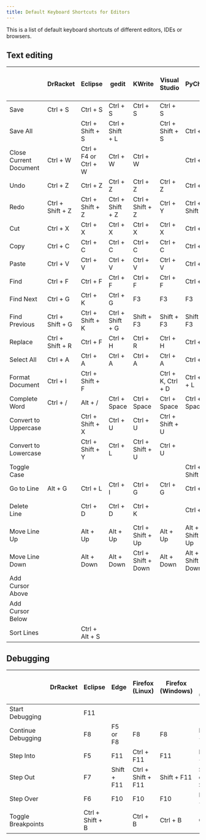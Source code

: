 ```yaml
---
title: Default Keyboard Shortcuts for Editors
---
```


This is a list of default keyboard shortcuts of different editors, IDEs or browsers.

## Text editing

|                        | DrRacket         | Eclipse               | gedit            | KWrite              | Visual Studio      | PyCharm            | Qt Creator          | Sublime Text (Linux) | Visual Studio Code (Linux) | Visual Studio Code (Windows) |
| ---------------------- | ---------------- | --------------------- | ---------------- | ------------------- | ------------------ | ------------------ | ------------------- | -------------------- | -------------------------- | ---------------------------- |
| Save                   | Ctrl + S         | Ctrl + S              | Ctrl + S         | Ctrl + S            | Ctrl + S           |                    | Ctrl + S            | Ctrl + S             | Ctrl + S                   | Ctrl + S                     |
| Save All               |                  | Ctrl + Shift + S      | Ctrl + Shift + L |                     | Ctrl + Shift + S   | Ctrl + S           | Ctrl + Shift + S    |                      |                            |                              |
| Close Current Document | Ctrl + W         | Ctrl + F4 or Ctrl + W | Ctrl + W         | Ctrl + W            |                    | Ctrl + F4          | Ctrl + W            | Ctrl + W             |                            |                              |
| Undo                   | Ctrl + Z         | Ctrl + Z              | Ctrl + Z         | Ctrl + Z            | Ctrl + Z           | Ctrl + Z           | Ctrl + Z            | Ctrl + Z             | Ctrl + Z                   | Ctrl + Z                     |
| Redo                   | Ctrl + Shift + Z | Ctrl + Shift + Z      | Ctrl + Shift + Z | Ctrl + Shift + Z    | Ctrl + Y           | Ctrl + Shift + Z   | Ctrl + Shift + Z    | Ctrl + Y             | Ctrl + Y                   | Ctrl + Y                     |
| Cut                    | Ctrl + X         | Ctrl + X              | Ctrl + X         | Ctrl + X            | Ctrl + X           | Ctrl + X           | Ctrl + X            | Ctrl + X             | Ctrl + X                   | Ctrl + X                     |
| Copy                   | Ctrl + C         | Ctrl + C              | Ctrl + C         | Ctrl + C            | Ctrl + C           | Ctrl + C           | Ctrl + C            | Ctrl + C             | Ctrl + C                   | Ctrl + C                     |
| Paste                  | Ctrl + V         | Ctrl + V              | Ctrl + V         | Ctrl + V            | Ctrl + V           | Ctrl + V           | Ctrl + V            | Ctrl + V             | Ctrl + V                   | Ctrl + V                     |
| Find                   | Ctrl + F         | Ctrl + F              | Ctrl + F         | Ctrl + F            | Ctrl + F           | Ctrl + F           | Ctrl + F            | Ctrl + F             | Ctrl + F                   | Ctrl + F                     |
| Find Next              | Ctrl + G         | Ctrl + K              | Ctrl + G         | F3                  | F3                 | F3                 | F3                  | F3                   | F3                         | F3                           |
| Find Previous          | Ctrl + Shift + G | Ctrl + Shift + K      | Ctrl + Shift + G | Shift + F3          | Shift + F3         | Shift + F3         | Shift + F3          | Shift + F3           | Shift + F3                 | Shift + F3                   |
| Replace                | Ctrl + Shift + R | Ctrl + F              | Ctrl + H         | Ctrl + R            | Ctrl + H           | Ctrl + R           | Ctrl + F            | Ctrl + H             | Ctrl + H                   | Ctrl + H                     |
| Select All             | Ctrl + A         | Ctrl + A              | Ctrl + A         | Ctrl + A            | Ctrl + A           | Ctrl + A           | Ctrl + A            | Ctrl + A             | Ctrl + A                   | Ctrl + A                     |
| Format Document        | Ctrl + I         | Ctrl + Shift + F      |                  |                     | Ctrl + K, Ctrl + D | Ctrl + Alt + L     |                     |                      | Ctrl + Shift + I           | Alt + Shift + F              |
| Complete Word          | Ctrl + /         | Alt + /               | Ctrl + Space     | Ctrl + Space        | Ctrl + Space       | Ctrl + Space       | Ctrl + Space        |                      | Ctrl + Space               | Ctrl + Space                 |
| Convert to Uppercase   |                  | Ctrl + Shift + X      | Ctrl + U         | Ctrl + U            | Ctrl + Shift + U   |                    | Alt + Shift + U     | Ctrl + K, Ctrl + U   |                            |                              |
| Convert to Lowercase   |                  | Ctrl + Shift + Y      | Ctrl + L         | Ctrl + Shift + U    | Ctrl + U           |                    | Alt + U             | Ctrl + K, Ctrl + L   |                            |                              |
| Toggle Case            |                  |                       |                  |                     |                    | Ctrl + Shift + U   |                     |                      |                            |                              |
| Go to Line             | Alt + G          | Ctrl + L              | Ctrl + I         | Ctrl + G            | Ctrl + G           | Ctrl + G           | Ctrl + L            | Ctrl + G             | Ctrl + G                   | Ctrl + G                     |
| Delete Line            |                  | Ctrl + D              | Ctrl + D         | Ctrl + K            |                    | Ctrl + Y           |                     | Ctrl + Shift + K     | Ctrl + Shift + K           | Ctrl + Shift + K             |
| Move Line Up           |                  | Alt + Up              | Alt + Up         | Ctrl + Shift + Up   | Alt + Up           | Alt + Shift + Up   | Ctrl + Shift + Up   | Ctrl + Shift + Up    | Alt + Up                   | Alt + Up                     |
| Move Line Down         |                  | Alt + Down            | Alt + Down       | Ctrl + Shift + Down | Alt + Down         | Alt + Shift + Down | Ctrl + Shift + Down | Ctrl + Shift + Down  | Alt + Down                 | Alt + Down                   |
| Add Cursor Above       |                  |                       |                  |                     |                    |                    | Alt + Shift + Up    | Alt + Shift + Up     | Alt + Shift + Up           | Ctrl + Alt + Up              |
| Add Cursor Below       |                  |                       |                  |                     |                    |                    | Alt + Shift + Down  | Alt + Shift + Down   | Alt + Shift + Down         | Ctrl + Alt + Down            |
| Sort Lines             |                  | Ctrl + Alt + S        |                  |                     |                    |                    |                     | F9                   |                            |                              |

## Debugging

|                    | DrRacket | Eclipse          | Edge        | Firefox (Linux)    | Firefox (Windows) | Google Chrome (Windows)         | Microsoft Visual Studio | PyCharm    | Qt Creator  | Visual Studio Code (Linux) | Visual Studio Code (Windows) |
| ------------------ | -------- | ---------------- | ----------- | ------------------ | ----------------- | ------------------------------- | ----------------------- | ---------- | ----------- | -------------------------- | ---------------------------- |
| Start Debugging    |          | F11              |             |                    |                   |                                 | F5                      | Shift + F9 | F5          | F5                         | F5                           |
| Continue Debugging |          | F8               | F5 or F8    | F8                 | F8                | F8 or Ctrl + \                  | F5                      | F9         | F5          | F5                         | F5                           |
| Step Into          |          | F5               | F11         | Ctrl + F11         | F11               | F11 or Ctrl + ;                 | F11                     | F7         | F11         | F11                        | F11                          |
| Step Out           |          | F7               | Shift + F11 | Ctrl + Shift + F11 | Shift + F11       | Shift + F11 or Ctrl + Shift + ; | Shift + F11             | Shift + F8 | Shift + F11 | Shift + F11                | Shift + F11                  |
| Step Over          |          | F6               | F10         | F10                | F10               | F10 or Ctrl + '                 | F10                     | F8         | F10         | F10                        | F10                          |
| Toggle Breakpoints |          | Ctrl + Shift + B |             | Ctrl + B           | Ctrl + B          | Ctrl + B                        | F9                      | Ctrl + F8  | F9          | F9                         | F9                           |
